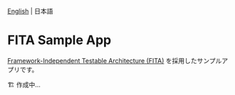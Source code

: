 
[English](README.md) | 日本語

# FITA Sample App

[Framework-Independent Testable Architecture (FITA)](#framework-independent-testable-architecture-fita) を採用したサンプルアプリです。

🏗️ 作成中...
